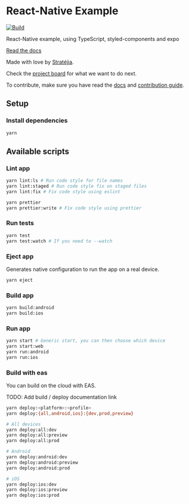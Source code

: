 # React-Native Example

[![Build](https://github.com/Stratejia/react-native-example/actions/workflows/build.yml/badge.svg)](https://github.com/Stratejia/react-native-example/actions/workflows/build.yml)

React-Native example, using TypeScript, styled-components and expo

[Read the docs](docs/index.md)

Made with love by [Stratéjia](https://www.stratejia.ca/).

Check the
[project board](https://github.com/orgs/Stratejia/projects/3/views/1)
for what we want to do next.

To contribute, make sure you have read the [docs](docs/index.md) and
[contribution guide](CONTRIBUTING.md).

## Setup

### Install dependencies

```bash
yarn
```

## Available scripts

### Lint app

```bash
yarn lint:ls # Run code style for file names
yarn lint:staged # Run code style fix on staged files
yarn lint:fix # Fix code style using eslint

yarn prettier
yarn prettier:write # Fix code style using prettier
```

### Run tests

```bash
yarn test
yarn test:watch # If you need to --watch
```

### Eject app

Generates native configuration to run the app on a real device.

```bash
yarn eject
```

### Build app

```bash
yarn build:android
yarn build:ios
```

### Run app

```bash
yarn start # Generic start, you can then choose which device
yarn start:web
yarn run:android
yarn run:ios
```

### Build with eas

You can build on the cloud with EAS.

TODO: Add build / deploy documentation link

```bash
yarn deploy:<platform>:<profile>
yarn deploy:{all,android,ios}:{dev,prod,preview}

# All devices
yarn deploy:all:dev
yarn deploy:all:preview
yarn deploy:all:prod

# Android
yarn deploy:android:dev
yarn deploy:android:preview
yarn deploy:android:prod

# iOS
yarn deploy:ios:dev
yarn deploy:ios:preview
yarn deploy:ios:prod
```
